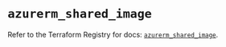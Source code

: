 # `azurerm_shared_image`

Refer to the Terraform Registry for docs: [`azurerm_shared_image`](https://registry.terraform.io/providers/hashicorp/azurerm/4.39.0/docs/resources/shared_image).
